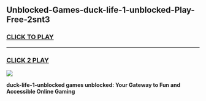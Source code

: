 
## Unblocked-Games-duck-life-1-unblocked-Play-Free-2snt3
<h3>
<a href="https://premium76.site?title=duck-life-1-unblocked&ref=12A">CLICK TO PLAY</a></h3>
<hr>

<h3>
<a href="https://premium76.site?title=duck-life-1-unblocked&ref=12A">CLICK 2 PLAY</a>
  
</h3>

<a href="https://premium76.site?title=duck-life-1-unblocked&ref=12A"><img src="https://clearcache.store/games.png"></a>


**duck-life-1-unblocked games unblocked: Your Gateway to Fun and Accessible Online Gaming**
